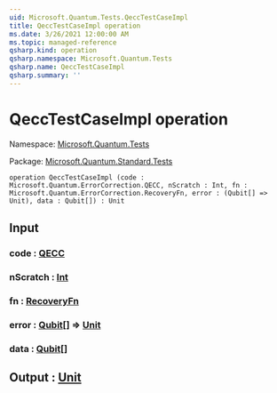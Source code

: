 ```yaml
---
uid: Microsoft.Quantum.Tests.QeccTestCaseImpl
title: QeccTestCaseImpl operation
ms.date: 3/26/2021 12:00:00 AM
ms.topic: managed-reference
qsharp.kind: operation
qsharp.namespace: Microsoft.Quantum.Tests
qsharp.name: QeccTestCaseImpl
qsharp.summary: ''
---
```


# QeccTestCaseImpl operation

Namespace: [Microsoft.Quantum.Tests](xref:Microsoft.Quantum.Tests)

Package: [Microsoft.Quantum.Standard.Tests](https://nuget.org/packages/Microsoft.Quantum.Standard.Tests)




```qsharp
operation QeccTestCaseImpl (code : Microsoft.Quantum.ErrorCorrection.QECC, nScratch : Int, fn : Microsoft.Quantum.ErrorCorrection.RecoveryFn, error : (Qubit[] => Unit), data : Qubit[]) : Unit
```


## Input

### code : [QECC](xref:Microsoft.Quantum.ErrorCorrection.QECC)




### nScratch : [Int](xref:microsoft.quantum.lang-ref.int)




### fn : [RecoveryFn](xref:Microsoft.Quantum.ErrorCorrection.RecoveryFn)




### error : [Qubit](xref:microsoft.quantum.lang-ref.qubit)[] => [Unit](xref:microsoft.quantum.lang-ref.unit) 




### data : [Qubit](xref:microsoft.quantum.lang-ref.qubit)[]





## Output : [Unit](xref:microsoft.quantum.lang-ref.unit)

